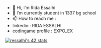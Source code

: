 - 👋 Hi, I’m Rida Essalhi
- 🌱 I’m currently student in 1337 bg school
- 📫 How to reach me :
- linkedin : RIDA ESSALHI
- codingame profile : EXPO_EX
  
[![ressalhi's 42 stats](https://badge.mediaplus.ma/binary/ressalhi)](https://github.com/oakoudad/badge42)
